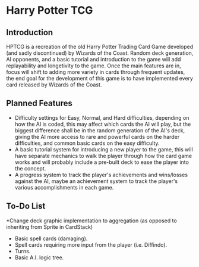 Harry Potter TCG
================

Introduction
------------
HPTCG is a recreation of the old Harry Potter Trading Card Game developed (and sadly discontinued) by Wizards of the Coast. Random deck generation, AI opponents, and a basic tutorial and introduction to the game will add replayability and longetivity to the game.  Once the main features are in, focus will shift to adding more variety in cards through frequent updates, the end goal for the development of this game is to have implemented every card released by Wizards of the Coast.

Planned Features
----------------
* Difficulty settings for Easy, Normal, and Hard difficulties, depending on how the AI is coded, this may affect which cards the AI will play, but the biggest difference shall be in the random generation of the AI's deck, giving the AI more access to rare and powerful cards on the harder difficulties, and common basic cards on the easy difficulty.
* A basic tutorial system for introducing a new player to the game, this will have separate mechanics to walk the player through how the card game works and will probably include a pre-built deck to ease the player into the concept.
* A progress system to track the player's achievements and wins/losses against the AI, maybe an achievement system to track the player's various accomplishments in each game.

To-Do List
----------

*Change deck graphic implementation to aggregation (as opposed to inheriting from Sprite in CardStack)
* Basic spell cards (damaging).
* Spell cards requiring more input from the player (i.e. Diffindo).
* Turns.
* Basic A.I. logic tree.
